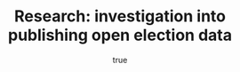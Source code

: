 ---
id: http://contentapi.theodi.org/election-data-tables.json
web_url: http://theodi.org/blog/election-data-tables
slug: election-data-tables
title: 'Research: investigation into publishing open election data'
format: article
updated_at: '2015-09-11T10:56:52+01:00'
created_at: '2014-08-08T07:57:58+01:00'
tag_ids:
- blog
tags:
- id: http://contentapi.theodi.org/tags/articles/blog.json
  web_url: 
  title: Blog Post
  details:
    description: Blog Post
    short_description: 
    type: article
  content_with_tag:
    id: http://contentapi.theodi.org/with_tag.json?article=blog
    web_url: http://theodi.org/tags/blog
    slug: blog
  parent: 
related: []
details:
  need_id: 
  business_proposition: false
  description: ''
  excerpt: A number of people at the ODI have recently been looking at the topic of
    open election data, asking how election results could be collected, reported and
    analysed in order to increase transparency and drive democratic engagement.
  language: en
  need_extended_font: false
  url: ''
  content: |
    <p>A number of people at the ODI have recently been looking at the topic of open election data, asking how election results could be collected, reported and analysed in order to increase transparency and drive democratic engagement.</p>

    <p>For example the technology team recently developed an approach to <a rel="external" href="http://theodi.org/blog/collaborating-on-european-election-data-in-github">collaborative data collection using the European election data</a>. In partnership with Deloitte, the research team conducted a project to explore potential applications of election data, which ultimately <a rel="external" href="http://theodi.org/blog/a-step-forward-for-democratic-engagement">highlighted the issues with obtaining good quality election data</a>.</p>

    <p>Recognising the need for a better approach to publishing open election data we decided to explore the topic further. Supported by <a rel="external" href="http://theodi.org/odp4d">Partnership for Open Data</a>, we went back to first principles to look at:</p>

    <ul>
      <li>what types of data are used in electoral processes?</li>
      <li>how is election data currently being reported internationally?</li>
      <li>do the differences between different electoral systems impact how data is reported?</li>
      <li>what data formats currently exist for sharing election data?</li>
    </ul>

    <p>We&rsquo;ve published the results of that research and analysis in a draft paper: <a rel="external" href="https://docs.google.com/document/d/1gyPpfod0eGzzutyZuak_xe5ZcY8hcWzH3onTScBoTPU/edit?usp=sharing">Publishing Election Data</a>. </p>

    <p>The paper also introduces a simple conceptual model which could inform the design of data standards for open election data. </p>

    <p>We also felt that there was scope to define some simple, customisable data formats that could be used to support reporting of election results internationally. </p>

    <p>With that in mind we&rsquo;ve also created a draft specification called &ldquo;<a rel="external" href="https://github.com/theodi/election-data-format/blob/gh-pages/tables/index.md">Election Data Tables</a>&rdquo; that defines some simple tabular formats for election results. </p>

    <p>The <a rel="external" href="https://github.com/theodi/election-data-format/">github project</a> includes some <a rel="external" href="https://github.com/theodi/election-data-format/tree/gh-pages/tables">example data</a> using election results from the UK, Albania and Zimbabwe to illustrate some uses of the format.</p>

    <p>The specification is still at a very early stage and more work is <a rel="external" href="https://github.com/theodi/election-data-format/issues">required</a> in various areas, including defining some schemas to support data validation. But the work is at a stage where it would be really useful to get external feedback and we&rsquo;d like your input! </p>

    <p>For example, if you&rsquo;re working with, or publishing election data, does the format support your specific use cases?</p>

    <p>If you&rsquo;re interested then please take a read through the paper and the specification and let us know what you think. If you have any thoughts on the research paper then feel free to comment on the document or perhaps leave a note here. If you&rsquo;d like to suggest amendments to the draft specification then please <a rel="external" href="https://github.com/theodi/election-data-format/issues">raise an issue on github</a> or submit a pull request with your suggested changes.</p>
  media_enquiries_name: ''
  media_enquiries_email: ''
  media_enquiries_telephone: ''
  alternative_title: ''
  organizations: []
  author:
    name: Leigh Dodds
    slug: leigh-dodds
    web_url: http://theodi.org/team/leigh-dodds
    tag_ids:
    - team
    - rnd-programme
    - staff
  nodes: []
author:
  name: Leigh Dodds
  slug: leigh-dodds
  web_url: http://theodi.org/team/leigh-dodds
  tag_ids:
  - team
  - rnd-programme
  - staff
nodes: []
organizations: []
related_external_links: []
---